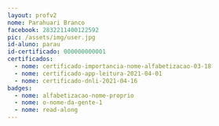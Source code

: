 ```yaml
---
layout: profv2
nome: Parahuari Branco
facebook: 2832211400122592
pic: /assets/img/user.jpg
id-aluno: parau
id-certificado: 000000000001
certificados:
  - nome: certificado-importancia-nome-alfabetizacao-03-18
  - nome: certificado-app-leitura-2021-04-01
  - nome: certificado-dnli-2021-04-16
badges:
  - nome: alfabetizacao-nome-proprio
  - nome: o-nome-da-gente-1
  - nome: read-along
---
```


